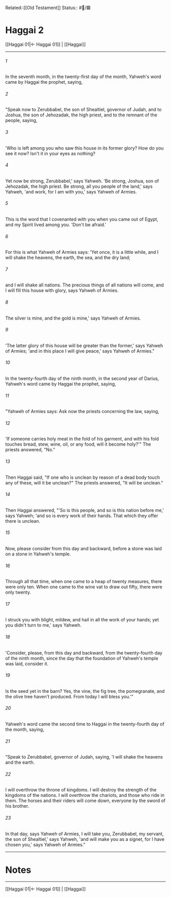 Related::[[Old Testament]]
Status:: #📖/🟥
# Haggai 2

[[Haggai 01|← Haggai 01]] | [[Haggai]]
***



###### 1 
In the seventh month, in the twenty-first day of the month, Yahweh's word came by Haggai the prophet, saying, 

###### 2 
"Speak now to Zerubbabel, the son of Shealtiel, governor of Judah, and to Joshua, the son of Jehozadak, the high priest, and to the remnant of the people, saying, 

###### 3 
'Who is left among you who saw this house in its former glory? How do you see it now? Isn't it in your eyes as nothing? 

###### 4 
Yet now be strong, Zerubbabel,' says Yahweh. 'Be strong, Joshua, son of Jehozadak, the high priest. Be strong, all you people of the land,' says Yahweh, 'and work, for I am with you,' says Yahweh of Armies. 

###### 5 
This is the word that I covenanted with you when you came out of Egypt, and my Spirit lived among you. 'Don't be afraid.' 

###### 6 
For this is what Yahweh of Armies says: 'Yet once, it is a little while, and I will shake the heavens, the earth, the sea, and the dry land; 

###### 7 
and I will shake all nations. The precious things of all nations will come, and I will fill this house with glory, says Yahweh of Armies. 

###### 8 
The silver is mine, and the gold is mine,' says Yahweh of Armies. 

###### 9 
'The latter glory of this house will be greater than the former,' says Yahweh of Armies; 'and in this place I will give peace,' says Yahweh of Armies." 

###### 10 
In the twenty-fourth day of the ninth month, in the second year of Darius, Yahweh's word came by Haggai the prophet, saying, 

###### 11 
"Yahweh of Armies says: Ask now the priests concerning the law, saying, 

###### 12 
'If someone carries holy meat in the fold of his garment, and with his fold touches bread, stew, wine, oil, or any food, will it become holy?'" The priests answered, "No." 

###### 13 
Then Haggai said, "If one who is unclean by reason of a dead body touch any of these, will it be unclean?" The priests answered, "It will be unclean." 

###### 14 
Then Haggai answered, "'So is this people, and so is this nation before me,' says Yahweh; 'and so is every work of their hands. That which they offer there is unclean. 

###### 15 
Now, please consider from this day and backward, before a stone was laid on a stone in Yahweh's temple. 

###### 16 
Through all that time, when one came to a heap of twenty measures, there were only ten. When one came to the wine vat to draw out fifty, there were only twenty. 

###### 17 
I struck you with blight, mildew, and hail in all the work of your hands; yet you didn't turn to me,' says Yahweh. 

###### 18 
'Consider, please, from this day and backward, from the twenty-fourth day of the ninth month, since the day that the foundation of Yahweh's temple was laid, consider it. 

###### 19 
Is the seed yet in the barn? Yes, the vine, the fig tree, the pomegranate, and the olive tree haven't produced. From today I will bless you.'" 

###### 20 
Yahweh's word came the second time to Haggai in the twenty-fourth day of the month, saying, 

###### 21 
"Speak to Zerubbabel, governor of Judah, saying, 'I will shake the heavens and the earth. 

###### 22 
I will overthrow the throne of kingdoms. I will destroy the strength of the kingdoms of the nations. I will overthrow the chariots, and those who ride in them. The horses and their riders will come down, everyone by the sword of his brother. 

###### 23 
In that day, says Yahweh of Armies, I will take you, Zerubbabel, my servant, the son of Shealtiel,' says Yahweh, 'and will make you as a signet, for I have chosen you,' says Yahweh of Armies."

---
# Notes


***
[[Haggai 01|← Haggai 01]] | [[Haggai]]
